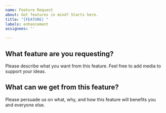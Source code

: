 ```yaml
---
name: Feature Request
about: Got features in mind? Starts here.
title: "[FEATURE] "
labels: enhancement
assignees: ''

---
```


## What feature are you requesting?
Please describe what you want from this feature. Feel free to add media to support your ideas.



## What can we get from this feature?
Please persuade us on what, why, and how this feature will benefits you and everyone else.
